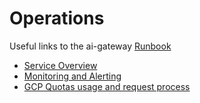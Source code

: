 # Operations

Useful links to the ai-gateway [Runbook](https://gitlab.com/gitlab-com/runbooks/-/blob/master/docs/ai-gateway/README.md)

 - [Service Overview](https://gitlab.com/gitlab-com/runbooks/-/blob/master/docs/ai-gateway/README.md#ai-gateway-service)
 - [Monitoring and Alerting](https://gitlab.com/gitlab-com/runbooks/-/blob/master/docs/ai-gateway/README.md#monitoringalerting)
 - [GCP Quotas usage and request process](https://gitlab.com/gitlab-com/runbooks/-/blob/master/docs/ai-gateway/README.md#gcp-quotas-usage)